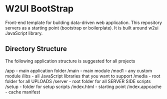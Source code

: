 W2UI BootStrap
======

Front-end template for building data-driven web application. This repository servers as a 
starting point (bootstrap or boilerplate). It is built around w2ui JavaScript library.

Directory Structure
------

The following application structure is suggested for all projects

/app 			- main application folder
   /main		- main module
   /mod1		- any custom module 
/libs			- all JavaScript libraries that you want to support
/media			- root folder for all UPLOADS
/server			- root folder for all SERVER SIDE scripts
/setup			- folder for setup scripts
/index.html  	- starting point
/index.appcache - cache manifest
